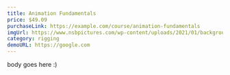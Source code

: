 ```yaml
---
title: Animation Fundamentals
price: $49.09
purchaseLink: https://example.com/course/animation-fundamentals
imgUrl: https://www.nsbpictures.com/wp-content/uploads/2021/01/background-for-thumbnail-youtube-2-1024x576.png
category: rigging
demoURL: https://google.com
---
```


body goes here :)